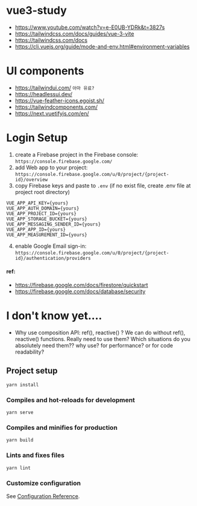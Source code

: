 # vue3-study

* https://www.youtube.com/watch?v=e-E0UB-YDRk&t=3827s
* https://tailwindcss.com/docs/guides/vue-3-vite
* https://tailwindcss.com/docs
* https://cli.vuejs.org/guide/mode-and-env.html#environment-variables

# UI components

* https://tailwindui.com/ `아마 유료?`
* https://headlessui.dev/
* https://vue-feather-icons.egoist.sh/
* https://tailwindcomponents.com/
* https://next.vuetifyjs.com/en/

# Login Setup

1. create a Firebase project in the Firebase console: `https://console.firebase.google.com/`
2. add Web app to your project: `https://console.firebase.google.com/u/0/project/{project-id}/overview`
3. copy Firebase keys and paste to `.env` (if no exist file, create .env file at project root directory)

```
VUE_APP_API_KEY={yours}
VUE_APP_AUTH_DOMAIN={yours}
VUE_APP_PROJECT_ID={yours}
VUE_APP_STORAGE_BUCKET={yours}
VUE_APP_MESSAGING_SENDER_ID={yours}
VUE_APP_APP_ID={yours}
VUE_APP_MEASUREMENT_ID={yours}
```

4. enable Google Email sign-in: `https://console.firebase.google.com/u/0/project/{project-id}/authentication/providers`

#### ref:

- https://firebase.google.com/docs/firestore/quickstart
- https://firebase.google.com/docs/database/security

# I don't know yet....

- Why use composition API: ref(), reactive() ? We can do without ref(), reactive() functions. Really need to use them? Which situations do you absolutely need them?? why use? for performance? or for code readability?

## Project setup

```
yarn install
```

### Compiles and hot-reloads for development

```
yarn serve
```

### Compiles and minifies for production

```
yarn build
```

### Lints and fixes files

```
yarn lint
```

### Customize configuration

See [Configuration Reference](https://cli.vuejs.org/config/).
